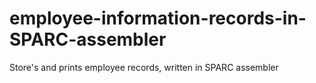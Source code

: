# employee-information-records-in-SPARC-assembler
Store's and prints employee records, written in SPARC assembler

